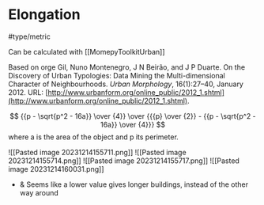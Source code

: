 # Elongation
#type/metric

Can be calculated with [[MomepyToolkitUrban]]

Based on orge Gil, Nuno Montenegro, J N Beirão, and J P Duarte. On the Discovery of Urban Typologies: Data Mining the Multi-dimensional Character of Neighbourhoods. _Urban Morphology_, 16(1):27–40, January 2012. URL: [http://www.urbanform.org/online_public/2012_1.shtml](http://www.urbanform.org/online_public/2012_1.shtml).

$$
{{p - \sqrt{p^2 - 16a}} \over {4}} \over
{{{p} \over {2}} - {{p - \sqrt{p^2 - 16a}} \over {4}}}
$$
where a is the area of the object and p its perimeter.

![[Pasted image 20231214155711.png]]
![[Pasted image 20231214155714.png]]
![[Pasted image 20231214155717.png]]
![[Pasted image 20231214160031.png]]


 - & Seems like a lower value gives longer buildings, instead of the other way around
